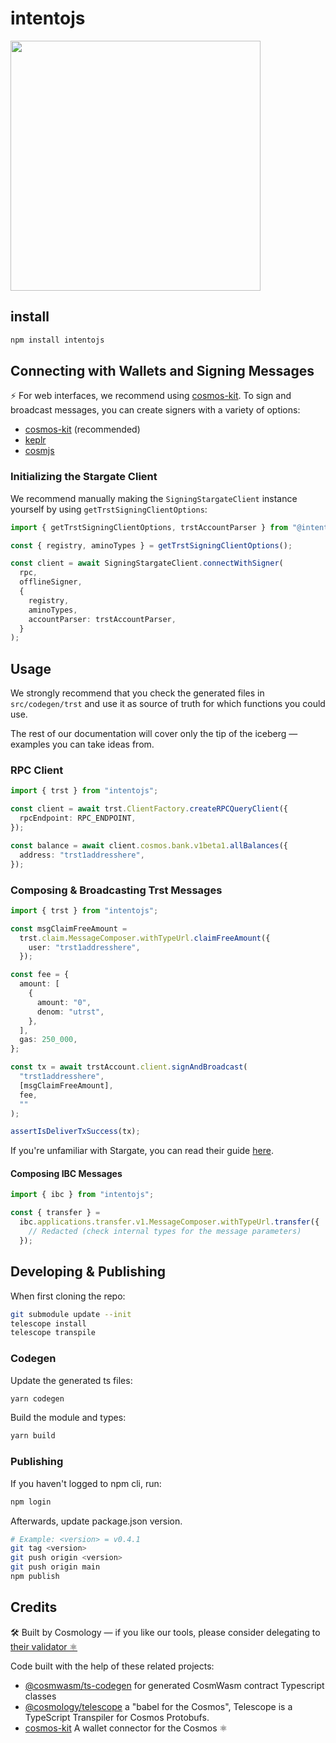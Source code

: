 # intentojs

<img src="https://docs.trustlesshub.com/assets/img/banner.05ada057.png" width="400">

## install

```sh
npm install intentojs
```

## Connecting with Wallets and Signing Messages

⚡️ For web interfaces, we recommend using [cosmos-kit](https://github.com/cosmology-tech/cosmos-kit). To sign and broadcast messages, you can create signers with a variety of options:

- [cosmos-kit](https://github.com/cosmology-tech/cosmos-kit/tree/main/packages/react#signing-clients) (recommended)
- [keplr](https://docs.keplr.app/api/cosmjs.html)
- [cosmjs](https://gist.github.com/webmaster128/8444d42a7eceeda2544c8a59fbd7e1d9)

### Initializing the Stargate Client

We recommend manually making the `SigningStargateClient` instance yourself by using `getTrstSigningClientOptions`:

```ts
import { getTrstSigningClientOptions, trstAccountParser } from "@intentojs";

const { registry, aminoTypes } = getTrstSigningClientOptions();

const client = await SigningStargateClient.connectWithSigner(
  rpc,
  offlineSigner,
  {
    registry,
    aminoTypes,
    accountParser: trstAccountParser,
  }
);
```

## Usage

We strongly recommend that you check the generated files in `src/codegen/trst` and use it as source of truth for which functions you could use.

The rest of our documentation will cover only the tip of the iceberg &mdash; examples you can take ideas from.

### RPC Client

```ts
import { trst } from "intentojs";

const client = await trst.ClientFactory.createRPCQueryClient({
  rpcEndpoint: RPC_ENDPOINT,
});

const balance = await client.cosmos.bank.v1beta1.allBalances({
  address: "trst1addresshere",
});
```

### Composing & Broadcasting Trst Messages

```ts
import { trst } from "intentojs";

const msgClaimFreeAmount =
  trst.claim.MessageComposer.withTypeUrl.claimFreeAmount({
    user: "trst1addresshere",
  });

const fee = {
  amount: [
    {
      amount: "0",
      denom: "utrst",
    },
  ],
  gas: 250_000,
};

const tx = await trstAccount.client.signAndBroadcast(
  "trst1addresshere",
  [msgClaimFreeAmount],
  fee,
  ""
);

assertIsDeliverTxSuccess(tx);
```

If you're unfamiliar with Stargate, you can read their guide [here](https://gist.github.com/webmaster128/8444d42a7eceeda2544c8a59fbd7e1d9).

#### Composing IBC Messages

```js
import { ibc } from "intentojs";

const { transfer } =
  ibc.applications.transfer.v1.MessageComposer.withTypeUrl.transfer({
    // Redacted (check internal types for the message parameters)
  });
```

## Developing & Publishing

When first cloning the repo:

```bash
git submodule update --init
telescope install
telescope transpile
```

### Codegen

Update the generated ts files:

```bash
yarn codegen
```

Build the module and types:

```bash
yarn build
```

### Publishing

If you haven't logged to npm cli, run:

```bash
npm login
```

Afterwards, update package.json version.

```bash
# Example: <version> = v0.4.1
git tag <version>
git push origin <version>
git push origin main
npm publish
```

## Credits

🛠 Built by Cosmology — if you like our tools, please consider delegating to [their validator ⚛️](https://cosmology.tech/validator)

Code built with the help of these related projects:

- [@cosmwasm/ts-codegen](https://github.com/CosmWasm/ts-codegen) for generated CosmWasm contract Typescript classes
- [@cosmology/telescope](https://github.com/cosmology/telescope) a "babel for the Cosmos", Telescope is a TypeScript Transpiler for Cosmos Protobufs.
- [cosmos-kit](https://github.com/cosmology-tech/cosmos-kit) A wallet connector for the Cosmos ⚛️
